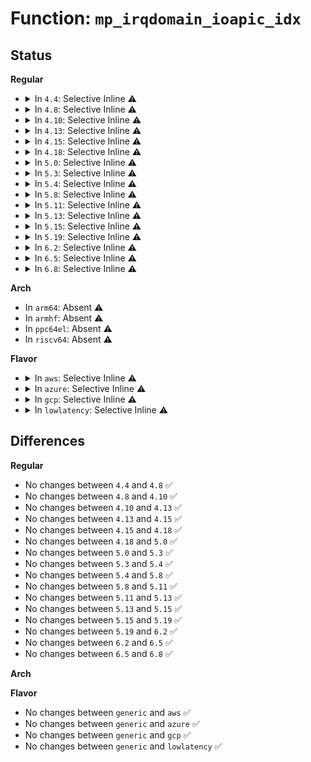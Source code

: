 # Function: <code>mp_irqdomain_ioapic_idx</code>

## Status
<b>Regular</b>
<ul>
<li>
<details>
<summary>In <code>4.4</code>: Selective Inline ⚠️</summary>

```c
int mp_irqdomain_ioapic_idx(struct irq_domain *domain);
```

**Collision:** Unique Global

**Inline:** Selective

**Transformation:** False

**Instances:**

```
In arch/x86/kernel/apic/io_apic.c (ffffffff81056af4)
Location: arch/x86/kernel/apic/io_apic.c:3005
Inline: True
Inline callers:
  - arch/x86/kernel/apic/io_apic.c:mp_irqdomain_alloc
```
**Symbols:**

```
ffffffff810584a0-ffffffff810584af: mp_irqdomain_ioapic_idx (STB_GLOBAL)
```
</details>
</li>
<li>
<details>
<summary>In <code>4.8</code>: Selective Inline ⚠️</summary>

```c
int mp_irqdomain_ioapic_idx(struct irq_domain *domain);
```

**Collision:** Unique Global

**Inline:** Selective

**Transformation:** False

**Instances:**

```
In arch/x86/kernel/apic/io_apic.c (ffffffff810564ea)
Location: arch/x86/kernel/apic/io_apic.c:3002
Inline: True
Inline callers:
  - arch/x86/kernel/apic/io_apic.c:mp_irqdomain_deactivate
  - arch/x86/kernel/apic/io_apic.c:mp_irqdomain_alloc
```
**Symbols:**

```
ffffffff810587d0-ffffffff810587df: mp_irqdomain_ioapic_idx (STB_GLOBAL)
```
</details>
</li>
<li>
<details>
<summary>In <code>4.10</code>: Selective Inline ⚠️</summary>

```c
int mp_irqdomain_ioapic_idx(struct irq_domain *domain);
```

**Collision:** Unique Global

**Inline:** Selective

**Transformation:** False

**Instances:**

```
In arch/x86/kernel/apic/io_apic.c (ffffffff8105929a)
Location: arch/x86/kernel/apic/io_apic.c:3003
Inline: True
Inline callers:
  - arch/x86/kernel/apic/io_apic.c:mp_irqdomain_deactivate
  - arch/x86/kernel/apic/io_apic.c:mp_irqdomain_alloc
```
**Symbols:**

```
ffffffff8105b560-ffffffff8105b56f: mp_irqdomain_ioapic_idx (STB_GLOBAL)
```
</details>
</li>
<li>
<details>
<summary>In <code>4.13</code>: Selective Inline ⚠️</summary>

```c
int mp_irqdomain_ioapic_idx(struct irq_domain *domain);
```

**Collision:** Unique Global

**Inline:** Selective

**Transformation:** False

**Instances:**

```
In arch/x86/kernel/apic/io_apic.c (ffffffff810588fa)
Location: arch/x86/kernel/apic/io_apic.c:3001
Inline: True
Inline callers:
  - arch/x86/kernel/apic/io_apic.c:mp_irqdomain_deactivate
  - arch/x86/kernel/apic/io_apic.c:mp_irqdomain_free
  - arch/x86/kernel/apic/io_apic.c:mp_irqdomain_alloc
```
**Symbols:**

```
ffffffff8105aad0-ffffffff8105aadf: mp_irqdomain_ioapic_idx (STB_GLOBAL)
```
</details>
</li>
<li>
<details>
<summary>In <code>4.15</code>: Selective Inline ⚠️</summary>

```c
int mp_irqdomain_ioapic_idx(struct irq_domain *domain);
```

**Collision:** Unique Global

**Inline:** Selective

**Transformation:** False

**Instances:**

```
In arch/x86/kernel/apic/io_apic.c (ffffffff8105cd7a)
Location: arch/x86/kernel/apic/io_apic.c:3009
Inline: True
Inline callers:
  - arch/x86/kernel/apic/io_apic.c:mp_irqdomain_deactivate
  - arch/x86/kernel/apic/io_apic.c:mp_irqdomain_free
  - arch/x86/kernel/apic/io_apic.c:mp_irqdomain_alloc
```
**Symbols:**

```
ffffffff8105f010-ffffffff8105f01f: mp_irqdomain_ioapic_idx (STB_GLOBAL)
```
</details>
</li>
<li>
<details>
<summary>In <code>4.18</code>: Selective Inline ⚠️</summary>

```c
int mp_irqdomain_ioapic_idx(struct irq_domain *domain);
```

**Collision:** Unique Global

**Inline:** Selective

**Transformation:** False

**Instances:**

```
In arch/x86/kernel/apic/io_apic.c (ffffffff8105fd45)
Location: arch/x86/kernel/apic/io_apic.c:3002
Inline: True
Inline callers:
  - arch/x86/kernel/apic/io_apic.c:mp_irqdomain_deactivate
  - arch/x86/kernel/apic/io_apic.c:mp_irqdomain_free
  - arch/x86/kernel/apic/io_apic.c:mp_irqdomain_alloc
```
**Symbols:**

```
ffffffff81061ec0-ffffffff81061ecf: mp_irqdomain_ioapic_idx (STB_GLOBAL)
```
</details>
</li>
<li>
<details>
<summary>In <code>5.0</code>: Selective Inline ⚠️</summary>

```c
int mp_irqdomain_ioapic_idx(struct irq_domain *domain);
```

**Collision:** Unique Global

**Inline:** Selective

**Transformation:** False

**Instances:**

```
In arch/x86/kernel/apic/io_apic.c (ffffffff810659b5)
Location: arch/x86/kernel/apic/io_apic.c:3003
Inline: True
Inline callers:
  - arch/x86/kernel/apic/io_apic.c:mp_irqdomain_deactivate
  - arch/x86/kernel/apic/io_apic.c:mp_irqdomain_free
  - arch/x86/kernel/apic/io_apic.c:mp_irqdomain_alloc
```
**Symbols:**

```
ffffffff81067ba0-ffffffff81067baf: mp_irqdomain_ioapic_idx (STB_GLOBAL)
```
</details>
</li>
<li>
<details>
<summary>In <code>5.3</code>: Selective Inline ⚠️</summary>

```c
int mp_irqdomain_ioapic_idx(struct irq_domain *domain);
```

**Collision:** Unique Global

**Inline:** Selective

**Transformation:** False

**Instances:**

```
In arch/x86/kernel/apic/io_apic.c (ffffffff81069165)
Location: arch/x86/kernel/apic/io_apic.c:3066
Inline: True
Inline callers:
  - arch/x86/kernel/apic/io_apic.c:mp_irqdomain_deactivate
  - arch/x86/kernel/apic/io_apic.c:mp_irqdomain_free
  - arch/x86/kernel/apic/io_apic.c:mp_irqdomain_alloc
```
**Symbols:**

```
ffffffff8106b310-ffffffff8106b31f: mp_irqdomain_ioapic_idx (STB_GLOBAL)
```
</details>
</li>
<li>
<details>
<summary>In <code>5.4</code>: Selective Inline ⚠️</summary>

```c
int mp_irqdomain_ioapic_idx(struct irq_domain *domain);
```

**Collision:** Unique Global

**Inline:** Selective

**Transformation:** False

**Instances:**

```
In arch/x86/kernel/apic/io_apic.c (ffffffff81069ae5)
Location: arch/x86/kernel/apic/io_apic.c:3069
Inline: True
Inline callers:
  - arch/x86/kernel/apic/io_apic.c:mp_irqdomain_deactivate
  - arch/x86/kernel/apic/io_apic.c:mp_irqdomain_alloc
```
**Symbols:**

```
ffffffff8106bcb0-ffffffff8106bcbf: mp_irqdomain_ioapic_idx (STB_GLOBAL)
```
</details>
</li>
<li>
<details>
<summary>In <code>5.8</code>: Selective Inline ⚠️</summary>

```c
int mp_irqdomain_ioapic_idx(struct irq_domain *domain);
```

**Collision:** Unique Global

**Inline:** Selective

**Transformation:** False

**Instances:**

```
In arch/x86/kernel/apic/io_apic.c (ffffffff81070a15)
Location: arch/x86/kernel/apic/io_apic.c:3062
Inline: True
Inline callers:
  - arch/x86/kernel/apic/io_apic.c:mp_irqdomain_deactivate
  - arch/x86/kernel/apic/io_apic.c:mp_irqdomain_free
  - arch/x86/kernel/apic/io_apic.c:mp_irqdomain_alloc
```
**Symbols:**

```
ffffffff81072fb0-ffffffff81072fbf: mp_irqdomain_ioapic_idx (STB_GLOBAL)
```
</details>
</li>
<li>
<details>
<summary>In <code>5.11</code>: Selective Inline ⚠️</summary>

```c
int mp_irqdomain_ioapic_idx(struct irq_domain *domain);
```

**Collision:** Unique Global

**Inline:** Selective

**Transformation:** False

**Instances:**

```
In arch/x86/kernel/apic/io_apic.c (ffffffff81071d55)
Location: arch/x86/kernel/apic/io_apic.c:3087
Inline: True
Inline callers:
  - arch/x86/kernel/apic/io_apic.c:mp_irqdomain_deactivate
  - arch/x86/kernel/apic/io_apic.c:mp_irqdomain_free
  - arch/x86/kernel/apic/io_apic.c:mp_irqdomain_alloc
```
**Symbols:**

```
ffffffff81074410-ffffffff8107441f: mp_irqdomain_ioapic_idx (STB_GLOBAL)
```
</details>
</li>
<li>
<details>
<summary>In <code>5.13</code>: Selective Inline ⚠️</summary>

```c
int mp_irqdomain_ioapic_idx(struct irq_domain *domain);
```

**Collision:** Unique Global

**Inline:** Selective

**Transformation:** False

**Instances:**

```
In arch/x86/kernel/apic/io_apic.c (ffffffff81072865)
Location: arch/x86/kernel/apic/io_apic.c:3089
Inline: True
Inline callers:
  - arch/x86/kernel/apic/io_apic.c:mp_irqdomain_deactivate
  - arch/x86/kernel/apic/io_apic.c:mp_irqdomain_free
  - arch/x86/kernel/apic/io_apic.c:mp_irqdomain_alloc
```
**Symbols:**

```
ffffffff81074ec0-ffffffff81074ece: mp_irqdomain_ioapic_idx (STB_GLOBAL)
```
</details>
</li>
<li>
<details>
<summary>In <code>5.15</code>: Selective Inline ⚠️</summary>

```c
int mp_irqdomain_ioapic_idx(struct irq_domain *domain);
```

**Collision:** Unique Global

**Inline:** Selective

**Transformation:** False

**Instances:**

```
In arch/x86/kernel/apic/io_apic.c (ffffffff8107e805)
Location: arch/x86/kernel/apic/io_apic.c:3089
Inline: True
Inline callers:
  - arch/x86/kernel/apic/io_apic.c:mp_irqdomain_deactivate
  - arch/x86/kernel/apic/io_apic.c:mp_irqdomain_free
  - arch/x86/kernel/apic/io_apic.c:mp_irqdomain_alloc
```
**Symbols:**

```
ffffffff81082370-ffffffff8108237e: mp_irqdomain_ioapic_idx (STB_GLOBAL)
```
</details>
</li>
<li>
<details>
<summary>In <code>5.19</code>: Selective Inline ⚠️</summary>

```c
int mp_irqdomain_ioapic_idx(struct irq_domain *domain);
```

**Collision:** Unique Global

**Inline:** Selective

**Transformation:** False

**Instances:**

```
In arch/x86/kernel/apic/io_apic.c (ffffffff8108dfa5)
Location: arch/x86/kernel/apic/io_apic.c:3103
Inline: True
Inline callers:
  - arch/x86/kernel/apic/io_apic.c:mp_irqdomain_deactivate
  - arch/x86/kernel/apic/io_apic.c:mp_irqdomain_free
  - arch/x86/kernel/apic/io_apic.c:mp_irqdomain_alloc
```
**Symbols:**

```
ffffffff81091f20-ffffffff81091f34: mp_irqdomain_ioapic_idx (STB_GLOBAL)
```
</details>
</li>
<li>
<details>
<summary>In <code>6.2</code>: Selective Inline ⚠️</summary>

```c
int mp_irqdomain_ioapic_idx(struct irq_domain *domain);
```

**Collision:** Unique Global

**Inline:** Selective

**Transformation:** False

**Instances:**

```
In arch/x86/kernel/apic/io_apic.c (ffffffff810a2755)
Location: arch/x86/kernel/apic/io_apic.c:3103
Inline: True
Inline callers:
  - arch/x86/kernel/apic/io_apic.c:mp_irqdomain_deactivate
  - arch/x86/kernel/apic/io_apic.c:mp_irqdomain_free
  - arch/x86/kernel/apic/io_apic.c:mp_irqdomain_alloc
```
**Symbols:**

```
ffffffff810a6d50-ffffffff810a6d64: mp_irqdomain_ioapic_idx (STB_GLOBAL)
```
</details>
</li>
<li>
<details>
<summary>In <code>6.5</code>: Selective Inline ⚠️</summary>

```c
int mp_irqdomain_ioapic_idx(struct irq_domain *domain);
```

**Collision:** Unique Global

**Inline:** Selective

**Transformation:** False

**Instances:**

```
In arch/x86/kernel/apic/io_apic.c (ffffffff810a5745)
Location: arch/x86/kernel/apic/io_apic.c:3110
Inline: True
Inline callers:
  - arch/x86/kernel/apic/io_apic.c:mp_irqdomain_deactivate
  - arch/x86/kernel/apic/io_apic.c:mp_irqdomain_free
  - arch/x86/kernel/apic/io_apic.c:mp_irqdomain_alloc
```
**Symbols:**

```
ffffffff810a9fa0-ffffffff810a9fb4: mp_irqdomain_ioapic_idx (STB_GLOBAL)
```
</details>
</li>
<li>
<details>
<summary>In <code>6.8</code>: Selective Inline ⚠️</summary>

```c
int mp_irqdomain_ioapic_idx(struct irq_domain *domain);
```

**Collision:** Unique Global

**Inline:** Selective

**Transformation:** False

**Instances:**

```
In arch/x86/kernel/apic/io_apic.c (ffffffff810ac6c5)
Location: arch/x86/kernel/apic/io_apic.c:3106
Inline: True
Inline callers:
  - arch/x86/kernel/apic/io_apic.c:mp_irqdomain_deactivate
  - arch/x86/kernel/apic/io_apic.c:mp_irqdomain_free
  - arch/x86/kernel/apic/io_apic.c:mp_irqdomain_alloc
```
**Symbols:**

```
ffffffff810b1030-ffffffff810b1044: mp_irqdomain_ioapic_idx (STB_GLOBAL)
```
</details>
</li>
</ul>
<b>Arch</b>
<ul>
<li>
In <code>arm64</code>: Absent ⚠️
</li>
<li>
In <code>armhf</code>: Absent ⚠️
</li>
<li>
In <code>ppc64el</code>: Absent ⚠️
</li>
<li>
In <code>riscv64</code>: Absent ⚠️
</li>
</ul>
<b>Flavor</b>
<ul>
<li>
<details>
<summary>In <code>aws</code>: Selective Inline ⚠️</summary>

```c
int mp_irqdomain_ioapic_idx(struct irq_domain *domain);
```

**Collision:** Unique Global

**Inline:** Selective

**Transformation:** False

**Instances:**

```
In arch/x86/kernel/apic/io_apic.c (ffffffff810695d5)
Location: arch/x86/kernel/apic/io_apic.c:3075
Inline: True
Inline callers:
  - arch/x86/kernel/apic/io_apic.c:mp_irqdomain_deactivate
  - arch/x86/kernel/apic/io_apic.c:mp_irqdomain_alloc
```
**Symbols:**

```
ffffffff8106b7a0-ffffffff8106b7af: mp_irqdomain_ioapic_idx (STB_GLOBAL)
```
</details>
</li>
<li>
<details>
<summary>In <code>azure</code>: Selective Inline ⚠️</summary>

```c
int mp_irqdomain_ioapic_idx(struct irq_domain *domain);
```

**Collision:** Unique Global

**Inline:** Selective

**Transformation:** False

**Instances:**

```
In arch/x86/kernel/apic/io_apic.c (ffffffff81059935)
Location: arch/x86/kernel/apic/io_apic.c:3069
Inline: True
Inline callers:
  - arch/x86/kernel/apic/io_apic.c:mp_irqdomain_deactivate
  - arch/x86/kernel/apic/io_apic.c:mp_irqdomain_alloc
```
**Symbols:**

```
ffffffff8105bad0-ffffffff8105badf: mp_irqdomain_ioapic_idx (STB_GLOBAL)
```
</details>
</li>
<li>
<details>
<summary>In <code>gcp</code>: Selective Inline ⚠️</summary>

```c
int mp_irqdomain_ioapic_idx(struct irq_domain *domain);
```

**Collision:** Unique Global

**Inline:** Selective

**Transformation:** False

**Instances:**

```
In arch/x86/kernel/apic/io_apic.c (ffffffff81069a85)
Location: arch/x86/kernel/apic/io_apic.c:3069
Inline: True
Inline callers:
  - arch/x86/kernel/apic/io_apic.c:mp_irqdomain_deactivate
  - arch/x86/kernel/apic/io_apic.c:mp_irqdomain_alloc
```
**Symbols:**

```
ffffffff8106bc50-ffffffff8106bc5f: mp_irqdomain_ioapic_idx (STB_GLOBAL)
```
</details>
</li>
<li>
<details>
<summary>In <code>lowlatency</code>: Selective Inline ⚠️</summary>

```c
int mp_irqdomain_ioapic_idx(struct irq_domain *domain);
```

**Collision:** Unique Global

**Inline:** Selective

**Transformation:** False

**Instances:**

```
In arch/x86/kernel/apic/io_apic.c (ffffffff8106b205)
Location: arch/x86/kernel/apic/io_apic.c:3069
Inline: True
Inline callers:
  - arch/x86/kernel/apic/io_apic.c:mp_irqdomain_deactivate
  - arch/x86/kernel/apic/io_apic.c:mp_irqdomain_alloc
```
**Symbols:**

```
ffffffff8106d350-ffffffff8106d35f: mp_irqdomain_ioapic_idx (STB_GLOBAL)
```
</details>
</li>
</ul>

## Differences
<b>Regular</b>
<ul>
<li>
No changes between <code>4.4</code> and <code>4.8</code> ✅
</li>
<li>
No changes between <code>4.8</code> and <code>4.10</code> ✅
</li>
<li>
No changes between <code>4.10</code> and <code>4.13</code> ✅
</li>
<li>
No changes between <code>4.13</code> and <code>4.15</code> ✅
</li>
<li>
No changes between <code>4.15</code> and <code>4.18</code> ✅
</li>
<li>
No changes between <code>4.18</code> and <code>5.0</code> ✅
</li>
<li>
No changes between <code>5.0</code> and <code>5.3</code> ✅
</li>
<li>
No changes between <code>5.3</code> and <code>5.4</code> ✅
</li>
<li>
No changes between <code>5.4</code> and <code>5.8</code> ✅
</li>
<li>
No changes between <code>5.8</code> and <code>5.11</code> ✅
</li>
<li>
No changes between <code>5.11</code> and <code>5.13</code> ✅
</li>
<li>
No changes between <code>5.13</code> and <code>5.15</code> ✅
</li>
<li>
No changes between <code>5.15</code> and <code>5.19</code> ✅
</li>
<li>
No changes between <code>5.19</code> and <code>6.2</code> ✅
</li>
<li>
No changes between <code>6.2</code> and <code>6.5</code> ✅
</li>
<li>
No changes between <code>6.5</code> and <code>6.8</code> ✅
</li>
</ul>
<b>Arch</b>
<ul>
</ul>
<b>Flavor</b>
<ul>
<li>
No changes between <code>generic</code> and <code>aws</code> ✅
</li>
<li>
No changes between <code>generic</code> and <code>azure</code> ✅
</li>
<li>
No changes between <code>generic</code> and <code>gcp</code> ✅
</li>
<li>
No changes between <code>generic</code> and <code>lowlatency</code> ✅
</li>
</ul>
